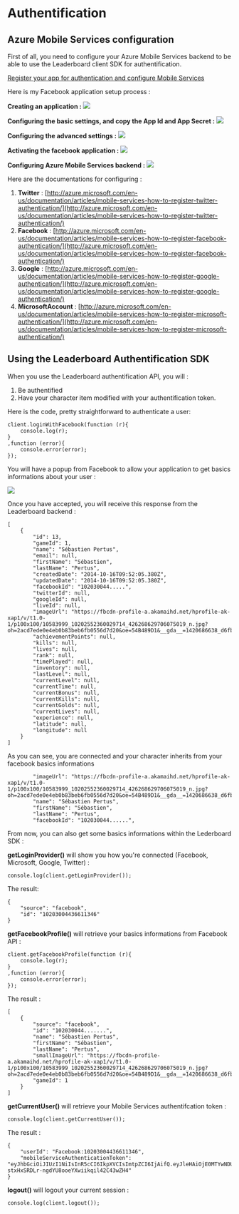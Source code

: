 # Authentification #


## Azure Mobile Services configuration ##

First of all, you need to configure your Azure Mobile Services backend to be able to use the Leaderboard client SDK for authentification.

[Register your app for authentication and configure Mobile Services](http://azure.microsoft.com/en-us/documentation/articles/mobile-services-windows-store-dotnet-get-started-users/)

Here is my Facebook application setup process :

**Creating an application :**
![](http://www.dotmim.com/sitefiles/leaderboard/createfacebookapp.JPG)

**Configuring the basic settings, and copy the App Id and App Secret :**
![](http://www.dotmim.com/sitefiles/leaderboard/facebooksettingsbasics.JPG)

**Configuring the advanced settings :**
![](http://www.dotmim.com/sitefiles/leaderboard/facebooksettingsadvanced.JPG)

**Activating the facebook application :**
![](http://www.dotmim.com/sitefiles/leaderboard/facebookstatus.JPG)

**Configuring Azure Mobile Services backend :**
![](http://www.dotmim.com/sitefiles/leaderboard/zumoidentityfacebook.JPG)

Here are the documentations for configuring :   

1. **Twitter**	: [http://azure.microsoft.com/en-us/documentation/articles/mobile-services-how-to-register-twitter-authentication/](http://azure.microsoft.com/en-us/documentation/articles/mobile-services-how-to-register-twitter-authentication/)   
2. **Facebook**	: [http://azure.microsoft.com/en-us/documentation/articles/mobile-services-how-to-register-facebook-authentication/](http://azure.microsoft.com/en-us/documentation/articles/mobile-services-how-to-register-facebook-authentication/)   
3. **Google** : [http://azure.microsoft.com/en-us/documentation/articles/mobile-services-how-to-register-google-authentication/](http://azure.microsoft.com/en-us/documentation/articles/mobile-services-how-to-register-google-authentication/)   
4. **MicrosoftAccount** : [http://azure.microsoft.com/en-us/documentation/articles/mobile-services-how-to-register-microsoft-authentication/](http://azure.microsoft.com/en-us/documentation/articles/mobile-services-how-to-register-microsoft-authentication/)   


## Using the Leaderboard Authentification SDK ##

When you use the Leaderboard authentification API, you will :

1. Be authentified
2. Have your character item modified with your authentification token.

Here is the code, pretty straightforward to authenticate a user:

	client.loginWithFacebook(function (r){
		console.log(r);
	}
	,function (error){
		console.error(error);
	});


You will have a popup from Facebook to allow your application to get basics informations about your user :

![](http://www.dotmim.com/sitefiles/leaderboard/popupfacebook.JPG)

Once you have accepted, you will receive this response from the Leaderboard backend :

	[
		{
			"id": 13,
			"gameId": 1,
			"name": "Sébastien Pertus",
			"email": null,
			"firstName": "Sébastien",
			"lastName": "Pertus",
			"createdDate": "2014-10-16T09:52:05.380Z",
			"updatedDate": "2014-10-16T09:52:05.380Z",
			"facebookId": "102030044.....",
			"twitterId": null,
			"googleId": null,
			"liveId": null,
			"imageUrl": "https://fbcdn-profile-a.akamaihd.net/hprofile-ak-xap1/v/t1.0-1/p100x100/10583999_10202552360029714_426268629706075019_n.jpg?oh=2acd7ede0e4eb0b83beb6fb0556d7d20&oe=54B489D1&__gda__=1420686638_d6fb8600be679dd1fd44a5c0263081e0",
			"achievementPoints": null,
			"kills": null,
			"lives": null,
			"rank": null,
			"timePlayed": null,
			"inventory": null,
			"lastLevel": null,
			"currentLevel": null,
			"currentTime": null,
			"currentBonus": null,
			"currentKills": null,
			"currentGolds": null,
			"currentLives": null,
			"experience": null,
			"latitude": null,
			"longitude": null
		}
	]

As you can see, you are connected and your character inherits from your facebook basics informations

			"imageUrl": "https://fbcdn-profile-a.akamaihd.net/hprofile-ak-xap1/v/t1.0-1/p100x100/10583999_10202552360029714_426268629706075019_n.jpg?oh=2acd7ede0e4eb0b83beb6fb0556d7d20&oe=54B489D1&__gda__=1420686638_d6fb8600be679dd1fd44a5c0263081e0"
			"name": "Sébastien Pertus",
			"firstName": "Sébastien",
			"lastName": "Pertus",
			"facebookId": "102030044......",

From now, you can also get some basics informations within the Lederboard SDK :

**getLoginProvider()** will show you how you're connected (Facebook, Microsoft, Google, Twitter) :

	console.log(client.getLoginProvider());

The result:

	{
		"source": "facebook",
		"id": "10203004436611346"
	}

**getFacebookProfile()** will retrieve your basics informations from Facebook API :

	client.getFacebookProfile(function (r){
		console.log(r);
	}
	,function (error){
		console.error(error);
	});

The result :
	
	[
		{
			"source": "facebook",
			"id": "102030044.......",
			"name": "Sébastien Pertus",
			"firstName": "Sébastien",
			"lastName": "Pertus",
			"smallImageUrl": "https://fbcdn-profile-a.akamaihd.net/hprofile-ak-xap1/v/t1.0-1/p100x100/10583999_10202552360029714_426268629706075019_n.jpg?oh=2acd7ede0e4eb0b83beb6fb0556d7d20&oe=54B489D1&__gda__=1420686638_d6fb8600be679dd1fd44a5c0263081e0",
			"gameId": 1
		}
	]


**getCurrentUser()** will retrieve your Mobile Services authentifcation token :


	console.log(client.getCurrentUser());

The result :

	{
		"userId": "Facebook:10203004436611346",
		"mobileServiceAuthenticationToken": "eyJhbGciOiJIUzI1NiIsInR5cCI6IkpXVCIsImtpZCI6IjAifQ.eyJleHAiOjE0MTYwNDUxMjIsImlzcyI6InVybjp9HcVcyaXdQMVYxVmpIV3pRbW4zWHZzakFDcmcvSklzdk55aWFoSDFhb2VKd1k5T1REUWF5MnBpYjdPdEdWNVJiTDV5N3VZa0lCV2o3WXBmMG14SFdPN3dTQm5FUUVvSW53In0.1FGx-stxHxSRDLr-ngdYU8ooeYXwiikqil42C43wZH4"
	}


**logout()** will logout your current session :

	console.log(client.logout());

